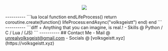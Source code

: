 <p align = "center">
    <img src="https://capsule-render.vercel.app/api?type=waving&height=300&color=gradient&text=@volksgeistt&textBg=false&fontAlign=50"/>
</p>
----------
```lua
local function endLifeProcess()
    return coroutine.create(function()
        lifeProcess:endAsync("volksgeistt")
    end)
end
```
----------
```diff
+ Anything that you can imagine, is real.!
- Skills @ Python / C / Lua / (JS)
```
----------
## Contact Me
- Mail @ <a href="mailto:unrealvolksgeist@gmail.com">unrealvolksgeist@gmail.com</a>
- Socials @ [volksgeistt.xyz](https://volksgeistt.xyz)
